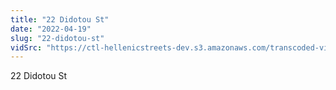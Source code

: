 ```yaml
---
title: "22 Didotou St"
date: "2022-04-19"
slug: "22-didotou-st"
vidSrc: "https://ctl-hellenicstreets-dev.s3.amazonaws.com/transcoded-videos/22%20Didotou%20St.%20-%2036%20Mavromichali%20St-.mp4"
---
```


22 Didotou St
